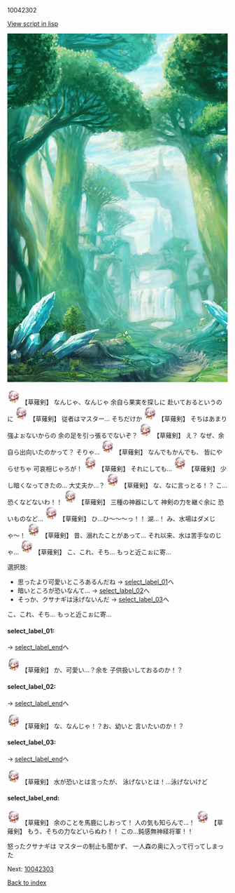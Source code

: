 10042302

[View script in lisp](../scripts/10042302.txt)

![forest.png](../images/backgrounds/forest.png)

<img src="../images/units/100421.png" alt="100421.png" height="34"/>
【草薙剣】
なんじゃ、なんじゃ
余自ら果実を探しに
赴いておるというのに

<img src="../images/units/100421.png" alt="100421.png" height="34"/>
【草薙剣】
従者はマスター…
そちだけか

<img src="../images/units/100421.png" alt="100421.png" height="34"/>
【草薙剣】
そちはあまり強よぉないからの
余の足を引っ張るでないぞ？

<img src="../images/units/100421.png" alt="100421.png" height="34"/>
【草薙剣】
え？
なぜ、余自ら出向いたのかって？
そりゃ…

<img src="../images/units/100421.png" alt="100421.png" height="34"/>
【草薙剣】
なんでもかんでも、
皆にやらせちゃ
可哀相じゃろが！

<img src="../images/units/100421.png" alt="100421.png" height="34"/>
【草薙剣】
それにしても…

<img src="../images/units/100421.png" alt="100421.png" height="34"/>
【草薙剣】
少し暗くなってきたの…
大丈夫か…？

<img src="../images/units/100421.png" alt="100421.png" height="34"/>
【草薙剣】
な、なに言っとる！？
こ…恐くなどないわ！！

<img src="../images/units/100421.png" alt="100421.png" height="34"/>
【草薙剣】
三種の神器にして
神剣の力を継ぐ余に
恐いものなど…

<img src="../images/units/100421.png" alt="100421.png" height="34"/>
【草薙剣】
ひ…ひ〜〜〜っ！！
湖…！
み、水場はダメじゃ〜！

<img src="../images/units/100421.png" alt="100421.png" height="34"/>
【草薙剣】
昔、溺れたことがあって…
それ以来、水は苦手なのじゃ…

<img src="../images/units/100421.png" alt="100421.png" height="34"/>
【草薙剣】
こ、これ、そち…
もっと近こぉに寄…

選択肢:
- 思ったより可愛いところあるんだね → [select_label_01](#select_label_01)へ
- 暗いところが恐いなんて… → [select_label_02](#select_label_02)へ
- そっか、クサナギは泳げないんだ → [select_label_03](#select_label_03)へ

こ、これ、そち…
もっと近こぉに寄…

#### select_label_01:
 → [select_label_end](#select_label_end)へ

<img src="../images/units/100421.png" alt="100421.png" height="34"/>
【草薙剣】
か、可愛い…？余を
子供扱いしておるのか！？

#### select_label_02:
 → [select_label_end](#select_label_end)へ

<img src="../images/units/100421.png" alt="100421.png" height="34"/>
【草薙剣】
な、なんじゃ！？お、幼いと
言いたいのか！？

#### select_label_03:
 → [select_label_end](#select_label_end)へ

<img src="../images/units/100421.png" alt="100421.png" height="34"/>
【草薙剣】
水が恐いとは言ったが、
泳げないとは！…泳げないけど

#### select_label_end:

<img src="../images/units/100421.png" alt="100421.png" height="34"/>
【草薙剣】
余のことを馬鹿にしおって！
人の気も知らんで…！

<img src="../images/units/100421.png" alt="100421.png" height="34"/>
【草薙剣】
もう、そちの力などいらぬわ！！
この…鈍感無神経将軍！！

怒ったクサナギは
マスターの制止も聞かず、
一人森の奥に入って行ってしまった

Next: [10042303](10042303.md)

[Back to index](index.md)
